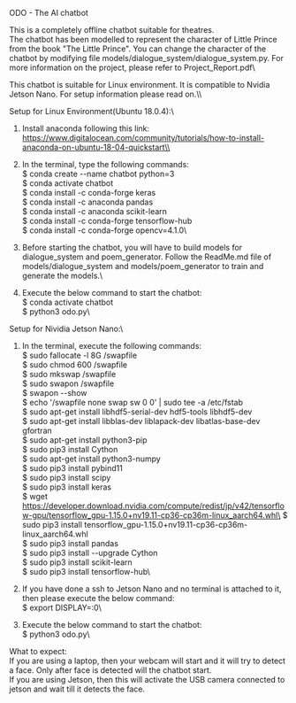 ODO - The AI chatbot

This is a completely offline chatbot suitable for theatres.\
The chatbot has been modelled to represent the character of Little Prince from the book "The Little Prince". You can change the character of the chatbot by modifying file models/dialogue_system/dialogue_system.py. For more information on the project, please refer to Project_Report.pdf\\

This chatbot is suitable for Linux environment. It is compatible to Nvidia Jetson Nano. For setup information please read on.\\\
 

 
Setup for Linux Environment(Ubuntu 18.0.4):\\

1. Install anaconda following this link: \
https://www.digitalocean.com/community/tutorials/how-to-install-anaconda-on-ubuntu-18-04-quickstart\\

2. In the terminal, type the following commands:\
$ conda create --name chatbot python=3\
$ conda activate chatbot\
$ conda install -c conda-forge keras\
$ conda install -c anaconda pandas\
$ conda install -c anaconda scikit-learn\
$ conda install -c conda-forge tensorflow-hub\
$ conda install -c conda-forge opencv=4.1.0\\

3. Before starting the chatbot, you will have to build models for dialogue_system and poem_generator. Follow the ReadMe.md file of models/dialogue_system and models/poem_generator to train and generate the models.\\

3. Execute the below command to start the chatbot:\
$ conda activate chatbot\
$ python3 odo.py\\

Setup for Nividia Jetson Nano:\\

1. In the terminal, execute the following commands:\
$ sudo fallocate -l 8G /swapfile\
$ sudo chmod 600 /swapfile\
$ sudo mkswap /swapfile\
$ sudo swapon /swapfile\
$ swapon --show\
$ echo '/swapfile none swap sw 0 0' | sudo tee -a /etc/fstab\
$ sudo apt-get install libhdf5-serial-dev hdf5-tools libhdf5-dev\
$ sudo apt-get install libblas-dev liblapack-dev libatlas-base-dev gfortran\
$ sudo apt-get install python3-pip\
$ sudo pip3 install Cython\
$ sudo apt-get install python3-numpy\
$ sudo pip3 install pybind11\
$ sudo pip3 install scipy\
$ sudo pip3 install keras\
$ wget https://developer.download.nvidia.com/compute/redist/jp/v42/tensorflow-gpu/tensorflow_gpu-1.15.0+nv19.11-cp36-cp36m-linux_aarch64.whl\
$ sudo pip3 install tensorflow_gpu-1.15.0+nv19.11-cp36-cp36m-linux_aarch64.whl\
$ sudo pip3 install pandas\
$ sudo pip3 install --upgrade Cython\
$ sudo pip3 install scikit-learn\
$ sudo pip3 install tensorflow-hub\\

2. If you have done a ssh to Jetson Nano and no terminal is attached to it, then please execute the below command:\
$ export DISPLAY=:0\\

3. Execute the below command to start the chatbot:\
$ python3 odo.py\\

What to expect:\
If you are using a laptop, then your webcam will start and it will try to detect a face. Only after face is detected will the chatbot start.\
If you are using Jetson, then this will activate the USB camera connected to jetson and wait till it detects the face.
